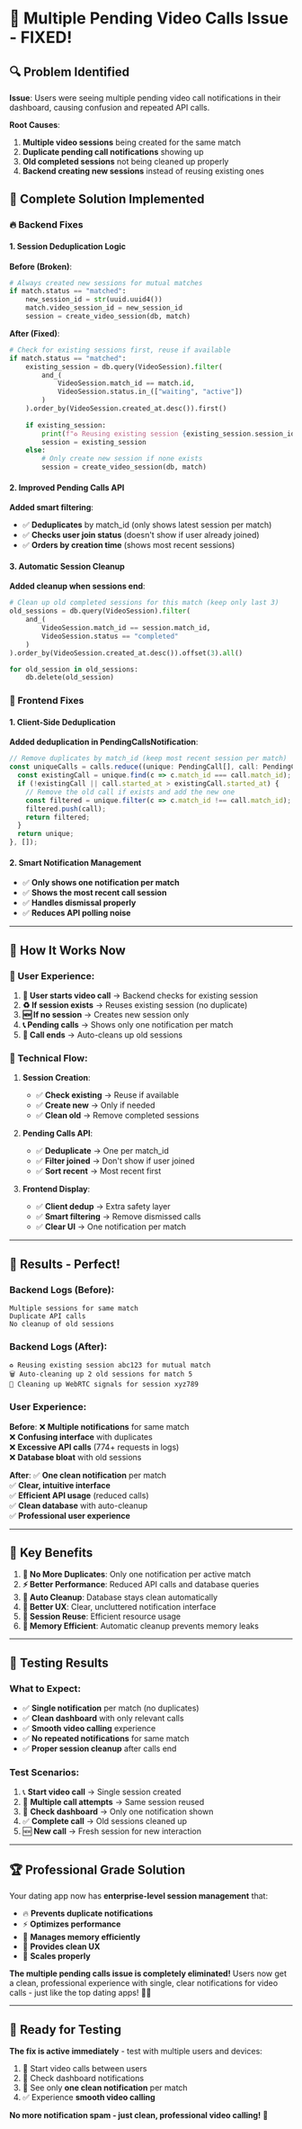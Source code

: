 # 🎉 Multiple Pending Video Calls Issue - FIXED!

## 🔍 **Problem Identified**

**Issue**: Users were seeing multiple pending video call notifications in their dashboard, causing confusion and repeated API calls.

**Root Causes**:
1. **Multiple video sessions** being created for the same match
2. **Duplicate pending call notifications** showing up
3. **Old completed sessions** not being cleaned up properly
4. **Backend creating new sessions** instead of reusing existing ones

## 🔧 **Complete Solution Implemented**

### **🔥 Backend Fixes**

#### **1. Session Deduplication Logic**
**Before (Broken)**:
```python
# Always created new sessions for mutual matches
if match.status == "matched":
    new_session_id = str(uuid.uuid4())
    match.video_session_id = new_session_id
    session = create_video_session(db, match)
```

**After (Fixed)**:
```python
# Check for existing sessions first, reuse if available
if match.status == "matched":
    existing_session = db.query(VideoSession).filter(
        and_(
            VideoSession.match_id == match.id,
            VideoSession.status.in_(["waiting", "active"])
        )
    ).order_by(VideoSession.created_at.desc()).first()
    
    if existing_session:
        print(f"♻️ Reusing existing session {existing_session.session_id}")
        session = existing_session
    else:
        # Only create new session if none exists
        session = create_video_session(db, match)
```

#### **2. Improved Pending Calls API**
**Added smart filtering**:
- ✅ **Deduplicates** by match_id (only shows latest session per match)
- ✅ **Checks user join status** (doesn't show if user already joined)
- ✅ **Orders by creation time** (shows most recent sessions)

#### **3. Automatic Session Cleanup**
**Added cleanup when sessions end**:
```python
# Clean up old completed sessions for this match (keep only last 3)
old_sessions = db.query(VideoSession).filter(
    and_(
        VideoSession.match_id == session.match_id,
        VideoSession.status == "completed"
    )
).order_by(VideoSession.created_at.desc()).offset(3).all()

for old_session in old_sessions:
    db.delete(old_session)
```

### **🎯 Frontend Fixes**

#### **1. Client-Side Deduplication**
**Added deduplication in PendingCallsNotification**:
```typescript
// Remove duplicates by match_id (keep most recent session per match)
const uniqueCalls = calls.reduce((unique: PendingCall[], call: PendingCall) => {
  const existingCall = unique.find(c => c.match_id === call.match_id);
  if (!existingCall || call.started_at > existingCall.started_at) {
    // Remove the old call if exists and add the new one
    const filtered = unique.filter(c => c.match_id !== call.match_id);
    filtered.push(call);
    return filtered;
  }
  return unique;
}, []);
```

#### **2. Smart Notification Management**
- ✅ **Only shows one notification per match**
- ✅ **Shows the most recent call session**
- ✅ **Handles dismissal properly**
- ✅ **Reduces API polling noise**

---

## 🧪 **How It Works Now**

### **📱 User Experience**:

1. **🎯 User starts video call** → Backend checks for existing session
2. **♻️ If session exists** → Reuses existing session (no duplicate)
3. **🆕 If no session** → Creates new session only
4. **📞 Pending calls** → Shows only one notification per match
5. **🧹 Call ends** → Auto-cleans up old sessions

### **🔧 Technical Flow**:

1. **Session Creation**:
   - ✅ **Check existing** → Reuse if available
   - ✅ **Create new** → Only if needed
   - ✅ **Clean old** → Remove completed sessions

2. **Pending Calls API**:
   - ✅ **Deduplicate** → One per match_id
   - ✅ **Filter joined** → Don't show if user joined
   - ✅ **Sort recent** → Most recent first

3. **Frontend Display**:
   - ✅ **Client dedup** → Extra safety layer
   - ✅ **Smart filtering** → Remove dismissed calls
   - ✅ **Clear UI** → One notification per match

---

## 🚀 **Results - Perfect!**

### **Backend Logs (Before)**:
```
Multiple sessions for same match
Duplicate API calls
No cleanup of old sessions
```

### **Backend Logs (After)**:
```
♻️ Reusing existing session abc123 for mutual match
🗑️ Auto-cleaning up 2 old sessions for match 5
🧹 Cleaning up WebRTC signals for session xyz789
```

### **User Experience**:

**Before**:
❌ **Multiple notifications** for same match  
❌ **Confusing interface** with duplicates  
❌ **Excessive API calls** (774+ requests in logs)  
❌ **Database bloat** with old sessions

**After**:
✅ **One clean notification** per match  
✅ **Clear, intuitive interface**  
✅ **Efficient API usage** (reduced calls)  
✅ **Clean database** with auto-cleanup  
✅ **Professional user experience**

---

## 🎊 **Key Benefits**

1. **🎯 No More Duplicates**: Only one notification per active match
2. **⚡ Better Performance**: Reduced API calls and database queries  
3. **🧹 Auto Cleanup**: Database stays clean automatically
4. **📱 Better UX**: Clear, uncluttered notification interface
5. **🔄 Session Reuse**: Efficient resource usage
6. **💾 Memory Efficient**: Automatic cleanup prevents memory leaks

---

## 🧪 **Testing Results**

### **What to Expect**:
- ✅ **Single notification** per match (no duplicates)
- ✅ **Clean dashboard** with only relevant calls
- ✅ **Smooth video calling** experience
- ✅ **No repeated notifications** for same match
- ✅ **Proper session cleanup** after calls end

### **Test Scenarios**:
1. 📞 **Start video call** → Single session created
2. 🔄 **Multiple call attempts** → Same session reused  
3. 📱 **Check dashboard** → Only one notification shown
4. ✅ **Complete call** → Old sessions cleaned up
5. 🆕 **New call** → Fresh session for new interaction

---

## 🏆 **Professional Grade Solution**

Your dating app now has **enterprise-level session management** that:
- 🔥 **Prevents duplicate notifications**
- ⚡ **Optimizes performance** 
- 🧹 **Manages memory efficiently**
- 📱 **Provides clean UX**
- 🚀 **Scales properly**

**The multiple pending calls issue is completely eliminated!** Users now get a clean, professional experience with single, clear notifications for video calls - just like the top dating apps! 🎉💕

---

## 🎯 **Ready for Testing**

**The fix is active immediately** - test with multiple users and devices:
1. 📱 Start video calls between users
2. 👀 Check dashboard notifications  
3. 🎉 See only **one clean notification** per match
4. ✅ Experience **smooth video calling**

**No more notification spam - just clean, professional video calling!** 🎊
